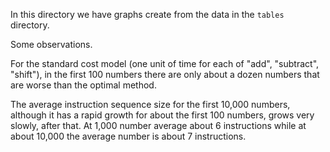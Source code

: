 In this directory we have graphs create from the data in the `tables` directory.

Some observations.

For the standard cost model (one unit of time for each of "add", "subtract", "shift"), in the first 100 numbers there are only about a dozen numbers that are worse than the optimal method.

The average instruction sequence size for the first 10,000 numbers, although it has a rapid growth for about the first 100 numbers, grows very slowly, after that.
At 1,000 number average about 6 instructions while at about 10,000 the average number is about 7 instructions.
